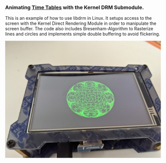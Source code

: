 ### Animating [Time Tables](https://www.youtube.com/watch?v=qhbuKbxJsk8) with the Kernel DRM Submodule.

This is an example of how to use libdrm in Linux. It setups access to the screen with the Kernel Direct Rendering Module in order to manipulate the screen buffer. The code also includes Bresenham-Algorithm to Rasterize lines and circles and implements simple double buffering to avoid flickering.

![photo](raspi-drm.jpg)
